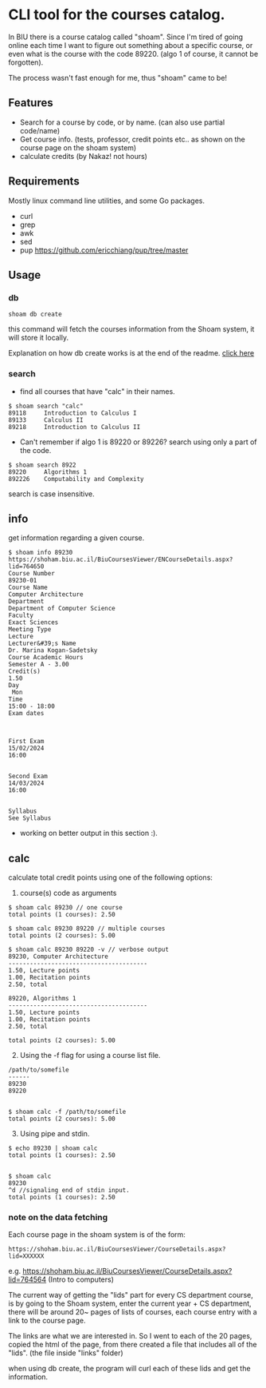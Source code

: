 # CLI tool for the courses catalog.

In BIU there is a course catalog called "shoam".
Since I'm tired of going online each time I want to figure out something about a specific course,
or even what is the course with the code 89220. (algo 1 of course, it cannot be forgotten).

The process wasn't fast enough for me, thus "shoam" came to be!

## Features

* Search for a course by code, or by name. (can also use partial code/name)
* Get course info. (tests, professor, credit points etc.. as shown on the course page on the shoam system)
* calculate credits (by Nakaz! not hours)

## Requirements

Mostly linux command line utilities, and some Go packages.

* curl
* grep
* awk
* sed
* pup https://github.com/ericchiang/pup/tree/master

## Usage

### db

```
shoam db create
```

this command will fetch the courses information from the Shoam system,
it will store it locally.

Explanation on how db create works is at the end of the readme. [click here](#note-on-the-data-fetching)
     

### search

* find all courses that have "calc" in their names.
```
$ shoam search "calc"
89118     Introduction to Calculus I
89133     Calculus II
89218     Introduction to Calculus II
```

* Can't remember if algo 1 is 89220 or 89226? search using only a part of the code. 

```
$ shoam search 8922
89220     Algorithms 1
892226    Computability and Complexity

```

search is case insensitive.

## info

get information regarding a given course.

```
$ shoam info 89230
https://shoham.biu.ac.il/BiuCoursesViewer/ENCourseDetails.aspx?lid=764650
Course Number
89230-01
Course Name
Computer Architecture
Department
Department of Computer Science
Faculty
Exact Sciences 
Meeting Type
Lecture
Lecturer&#39;s Name
Dr. Marina Kogan-Sadetsky
Course Academic Hours
Semester A - 3.00
Credit(s)
1.50
Day
 Mon
Time
15:00 - 18:00 
Exam dates



First Exam
15/02/2024
16:00


Second Exam
14/03/2024
16:00


Syllabus
See Syllabus
```

* working on better output in this section :).

## calc 

calculate total credit points using one of the following options:

1. course(s) code as arguments

```
$ shoam calc 89230 // one course
total points (1 courses): 2.50

$ shoam calc 89230 89220 // multiple courses
total points (2 courses): 5.00

$ shoam calc 89230 89220 -v // verbose output
89230, Computer Architecture
---------------------------------------
1.50, Lecture points
1.00, Recitation points
2.50, total

89220, Algorithms 1
---------------------------------------
1.50, Lecture points
1.00, Recitation points
2.50, total

total points (2 courses): 5.00
```

2. Using the -f flag for using a course list file.

```
/path/to/somefile
------
89230
89220


$ shoam calc -f /path/to/somefile 
total points (2 courses): 5.00

```

3. Using pipe and stdin.
```
$ echo 89230 | shoam calc
total points (1 courses): 2.50


$ shoam calc
89230
^d //signaling end of stdin input.
total points (1 courses): 2.50
```

### note on the data fetching
Each course page in the shoam system is of the form:
```
https://shoham.biu.ac.il/BiuCoursesViewer/CourseDetails.aspx?lid=XXXXXX
```

e.g. https://shoham.biu.ac.il/BiuCoursesViewer/CourseDetails.aspx?lid=764564 (Intro to computers)

The current way of getting the "lids" part for every CS department course, is by going to the Shoam system,
enter the current year + CS department, there will be around 20~ pages of lists of courses, each course entry with a link to
the course page.

The links are what we are interested in.
So I went to each of the 20 pages, copied the html of the page, from there created a 
file that includes all of the "lids". (the file inside "links" folder)

when using db create, the program will curl each of these lids and get the information.
